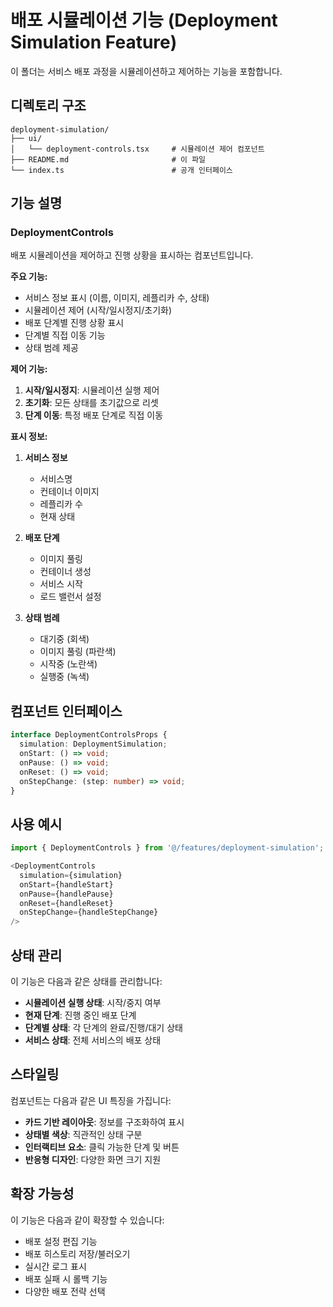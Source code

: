 # 배포 시뮬레이션 기능 (Deployment Simulation Feature)

이 폴더는 서비스 배포 과정을 시뮬레이션하고 제어하는 기능을 포함합니다.

## 디렉토리 구조

```
deployment-simulation/
├── ui/
│   └── deployment-controls.tsx     # 시뮬레이션 제어 컴포넌트
├── README.md                       # 이 파일
└── index.ts                        # 공개 인터페이스
```

## 기능 설명

### DeploymentControls
배포 시뮬레이션을 제어하고 진행 상황을 표시하는 컴포넌트입니다.

**주요 기능:**
- 서비스 정보 표시 (이름, 이미지, 레플리카 수, 상태)
- 시뮬레이션 제어 (시작/일시정지/초기화)
- 배포 단계별 진행 상황 표시
- 단계별 직접 이동 기능
- 상태 범례 제공

**제어 기능:**
1. **시작/일시정지**: 시뮬레이션 실행 제어
2. **초기화**: 모든 상태를 초기값으로 리셋
3. **단계 이동**: 특정 배포 단계로 직접 이동

**표시 정보:**

1. **서비스 정보**
   - 서비스명
   - 컨테이너 이미지
   - 레플리카 수
   - 현재 상태

2. **배포 단계**
   - 이미지 풀링
   - 컨테이너 생성
   - 서비스 시작
   - 로드 밸런서 설정

3. **상태 범례**
   - 대기중 (회색)
   - 이미지 풀링 (파란색)
   - 시작중 (노란색)
   - 실행중 (녹색)

## 컴포넌트 인터페이스

```typescript
interface DeploymentControlsProps {
  simulation: DeploymentSimulation;
  onStart: () => void;
  onPause: () => void;
  onReset: () => void;
  onStepChange: (step: number) => void;
}
```

## 사용 예시

```typescript
import { DeploymentControls } from '@/features/deployment-simulation';

<DeploymentControls
  simulation={simulation}
  onStart={handleStart}
  onPause={handlePause}
  onReset={handleReset}
  onStepChange={handleStepChange}
/>
```

## 상태 관리

이 기능은 다음과 같은 상태를 관리합니다:

- **시뮬레이션 실행 상태**: 시작/중지 여부
- **현재 단계**: 진행 중인 배포 단계
- **단계별 상태**: 각 단계의 완료/진행/대기 상태
- **서비스 상태**: 전체 서비스의 배포 상태

## 스타일링

컴포넌트는 다음과 같은 UI 특징을 가집니다:

- **카드 기반 레이아웃**: 정보를 구조화하여 표시
- **상태별 색상**: 직관적인 상태 구분
- **인터랙티브 요소**: 클릭 가능한 단계 및 버튼
- **반응형 디자인**: 다양한 화면 크기 지원

## 확장 가능성

이 기능은 다음과 같이 확장할 수 있습니다:

- 배포 설정 편집 기능
- 배포 히스토리 저장/불러오기
- 실시간 로그 표시
- 배포 실패 시 롤백 기능
- 다양한 배포 전략 선택 